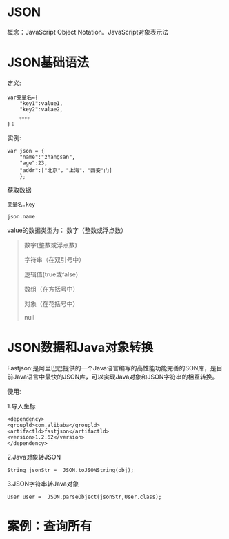 # JSON

概念：JavaScript Object Notation。JavaScript对象表示法

# JSON基础语法

定义:

```
var变量名={
	"key1":value1,
	"key2":valae2,
	。。。。
}；
```

实例:

```
var json = {
	"name":"zhangsan",
	"age":23,
	"addr":["北京"，"上海"，"西安"门]
	};
```

获取数据

```
变量名.key
```

```
json.name
```

value的数据类型为：
数字（整数或浮点数）
>数字(整数或浮点数)
>
>字符串（在双引号中）
>
>逻辑值(true或false)
>
>数组（在方括号中）
>
>对象（在花括号中）
>
>null

# JSON数据和Java对象转换

Fastjson:是阿里巴巴提供的一个Java语言编写的高性能功能完善的SON库，是目前Java语言中最快的JSON库，可以实现Java对象和JSON字符串的相互转换。

使用:

1.导入坐标

```
<dependency>
<groupld>com.alibaba</groupld>
<artifactld>fastjson</artifactld>
<version>1.2.62</version>
</dependency>
```

2.Java对象转JSON

```
String jsonStr =  JSON.toJSONString(obj);
```

3.JSON字符串转Java对象

```
User user =  JSON.parseObject(jsonStr,User.class);
```

# 案例：查询所有